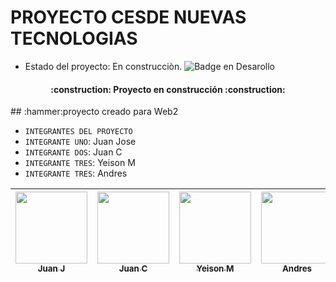 <h1>PROYECTO CESDE NUEVAS TECNOLOGIAS</h1>

- Estado del proyecto: En construcciòn.
![Badge en Desarollo]([https://static.vecteezy.com/system/resources/previews/002/822/240/large_2x/under-construction-building-vector.jpg](https://www.aviator.co/blog/wp-content/uploads/2023/01/git-commit.png))
<h4 align="center">
:construction: Proyecto en construcción :construction:
</h4>
## :hammer:proyecto creado para Web2

- `INTEGRANTES DEL PROYECTO `
- `INTEGRANTE UNO`: Juan Jose
- `INTEGRANTE DOS`: Juan C
- `INTEGRANTE TRES`: Yeison M
- `INTEGRANTE TRES`: Andres 

| [<img src="https://th.bing.com/th/id/OIP.bC4ZhYybBmDXtCPUU8SqigHaIu?rs=1&pid=ImgDetMain" width=115><br><sub>Juan J</sub>](https://github.com/camilafernanda) |  [<img src="https://th.bing.com/th/id/OIP.bC4ZhYybBmDXtCPUU8SqigHaIu?rs=1&pid=ImgDetMain" width=115><br><sub>Juan C</sub>]([https://github.com/guilhermeonrails](https://github.com/ellenpimentel)) |  [<img src="https://th.bing.com/th/id/OIP.bC4ZhYybBmDXtCPUU8SqigHaIu?rs=1&pid=ImgDetMain" width=115><br><sub>Yeison M</sub>](https://github.com/genesysaluralatam) | [<img src="https://th.bing.com/th/id/OIP.bC4ZhYybBmDXtCPUU8SqigHaIu?rs=1&pid=ImgDetMain" width=115><br><sub>Andres </sub>]([https://github.com/guilhermeonrails](https://github.com/ellenpimentel)) | 
| :---: | :---: | :---: | :---: |
